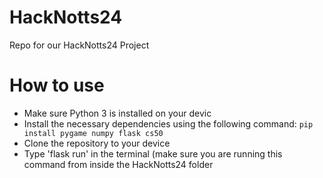 # HackNotts24
Repo for our HackNotts24 Project

# How to use
- Make sure Python 3 is installed on your devic
- Install the necessary dependencies using the following command:
``` pip install pygame numpy flask cs50 ```
- Clone the repository to your device
- Type 'flask run' in the terminal (make sure you are running this command from inside the HackNotts24 folder
